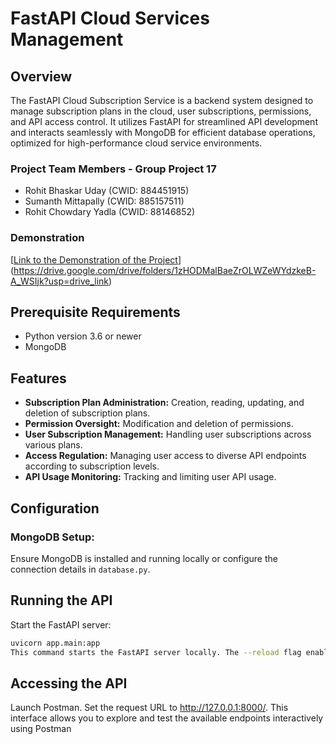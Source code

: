 # FastAPI Cloud Services Management

## Overview

The FastAPI Cloud Subscription Service is a backend system designed to manage subscription plans in the cloud, user subscriptions, permissions, and API access control. It utilizes FastAPI for streamlined API development and interacts seamlessly with MongoDB for efficient database operations, optimized for high-performance cloud service environments.

### Project Team Members - Group Project 17

- Rohit Bhaskar Uday (CWID: 884451915)
- Sumanth Mittapally (CWID: 885157511)
- Rohit Chowdary Yadla (CWID: 88146852)

### Demonstration

[[Link to the Demonstration of the Project](#)](https://drive.google.com/drive/folders/1zHODMalBaeZrOLWZeWYdzkeB-A_WSIjk?usp=drive_link)

## Prerequisite Requirements

- Python version 3.6 or newer
- MongoDB

## Features

- **Subscription Plan Administration:** Creation, reading, updating, and deletion of subscription plans.
- **Permission Oversight:** Modification and deletion of permissions.
- **User Subscription Management:** Handling user subscriptions across various plans.
- **Access Regulation:** Managing user access to diverse API endpoints according to subscription levels.
- **API Usage Monitoring:** Tracking and limiting user API usage.

## Configuration

### MongoDB Setup:

Ensure MongoDB is installed and running locally or configure the connection details in `database.py`.

## Running the API

Start the FastAPI server:

```bash
uvicorn app.main:app
This command starts the FastAPI server locally. The --reload flag enables auto-reloading when code changes are detected (for development).
```
## Accessing the API
Launch Postman.
Set the request URL to http://127.0.0.1:8000/.
This interface allows you to explore and test the available endpoints interactively using Postman
